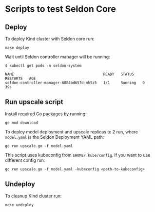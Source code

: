 # Scripts to test Seldon Core

## Deploy

To deploy Kind cluster with Seldon core run:

```
make deploy
```

Wait until Seldon controller manager will be running:

```
$ kubectl get pods -n seldon-system

NAME                                         READY   STATUS    RESTARTS   AGE
seldon-controller-manager-6884bd657d-mk5z5   1/1     Running   0          39s
```

## Run upscale script

Install required Go packages by running:

```
go mod download
```

To deploy model deployment and upscale replicas to 2 run,
where `model.yaml` is the Seldon Deployment YAML path:

```
go run upscale.go -f model.yaml
```

This script uses kubeconfig from `$HOME/.kube/config`. If you want to use different
config run:

```
go run upscale.go -f model.yaml -kubeconfig <path-to-kubeconfig>
```

## Undeploy

To cleanup Kind cluster run:

```
make undeploy
```
